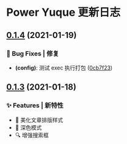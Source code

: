 # Power Yuque 更新日志

## [0.1.4](https://github.com/arvinxx/power-yuque/compare/v0.1.3...v0.1.4) (2021-01-19)


### 🐛 Bug Fixes | 修复

* **(config)**: 测试 exec 执行打包 ([0cb7f23](https://github.com/arvinxx/power-yuque/commit/0cb7f23))

## [0.1.3](https://github.com/arvinxx/power-yuque/compare/v0.1.2...v0.1.3) (2021-01-18)

### ✨ Features | 新特性

- 💄 美化文章排版样式
- 🌙 深色模式
- 🔍 增强搜索框
